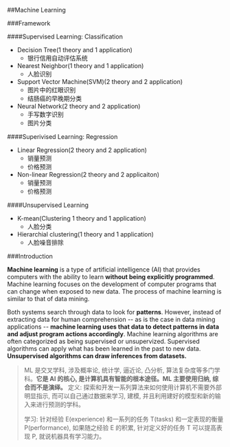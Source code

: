 ##Machine Learning

###Framework

####Supervised Learning: Classification

- Decision Tree(1 theory and 1 application)
    - 银行信用自动评估系统
- Nearest Neighbor(1 theory and 1 application)
    - 人脸识别
- Support Vector Machine(SVM)(2 theory and 2 application)
    - 图片中的红眼识别
    - 结肠癌的早晚期分类
- Neural Network(2 theory and 2 application)
    - 手写数字识别
    - 图片分类

####Superivised Learning: Regression

- Linear Regression(2 theory and 2 application)
    - 销量预测
    - 价格预测
- Non-linear Regression(2 theory and 2 applicaiton)
    - 销量预测
    - 价格预测

####Unsupervised Learning

- K-mean(Clustering 1 theory and 1 application)
    - 人脸分类
- Hierarchial clustering(1 theory and 1 application)
    - 人脸噪音排除


###Introduction

**Machine learning** is a type of artificial intelligence (AI) that provides computers with the ability to learn **without being explicitly programmed**. Machine learning focuses on the development of computer programs that can change when exposed to new data. The process of machine learning is similar to that of data mining.

Both systems search through data to look for **patterns**. However, instead of extracting data for human comprehension -- as is the case in data mining applications -- **machine learning uses that data to detect patterns in data and adjust program actions accordingly**. Machine learning algorithms are often categorized as being supervised or unsupervized. Supervised algorithms can apply what has been learned in the past to new data. **Unsupervised algorithms can draw inferences from datasets.**

> ML 是交叉学科, 涉及概率论, 统计学, 逼近论, 凸分析, 算法复杂度等多门学科。**它是 AI 的核心, 是计算机具有智能的根本途径。ML 主要使用归纳, 综合而不是演绎。**
> 定义: 探索和开发一系列算法来如何使用计算机不需要外部明显指示, 而可以自己通过数据来学习, 建模, 并且利用建好的模型和新的输入来进行预测的学科。
>
> 学习: 针对经验 E(experience) 和一系列的任务 T(tasks) 和一定表现的衡量 P(performance), 如果随之经验 E 的积累, 针对定义好的任务 T 可以提高表现 P, 就说机器具有学习能力。 
> 




































